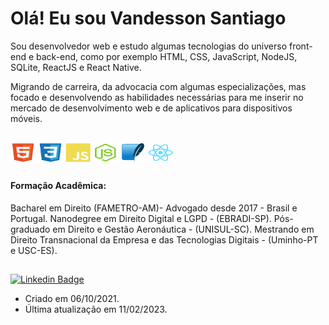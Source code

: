 # Olá! Eu sou Vandesson Santiago

Sou desenvolvedor web e estudo algumas tecnologias do universo front-end e back-end, como por exemplo HTML, CSS, JavaScript, NodeJS, SQLite, ReactJS e React Native.

Migrando de carreira, da advocacia com algumas especializações, mas focado e desenvolvendo as habilidades necessárias para me inserir no mercado de desenvolvimento web e de aplicativos para dispositivos móveis.

<div style="display: inline_block"><br>
  
  <img align="center" alt="Vand-HTML" height="30" width="40" src="https://raw.githubusercontent.com/devicons/devicon/master/icons/html5/html5-original.svg">
  <img align="center" alt="Vand-CSS" height="30" width="40" src="https://raw.githubusercontent.com/devicons/devicon/master/icons/css3/css3-original.svg">
  <img align="center" alt="Vand-Js" height="30" width="40" src="https://raw.githubusercontent.com/devicons/devicon/master/icons/javascript/javascript-plain.svg">
  <img align="center" alt="Vand-nodeJs" height="30" width="40" src="https://raw.githubusercontent.com/devicons/devicon/master/icons/nodejs/nodejs-original.svg">
  <img align="center" alt="Vand-SQlite" height="30" width="40" src="https://raw.githubusercontent.com/devicons/devicon/master/icons/sqlite/sqlite-original.svg">
  <img align="center" alt="Vand-reactJs" height="30" width="40" src="https://raw.githubusercontent.com/devicons/devicon/master/icons/react/react-original.svg">
</div>

##
<h4>Formação Acadêmica:</h4>

Bacharel em Direito (FAMETRO-AM)- Advogado desde 2017 - Brasil e Portugal.
Nanodegree em Direito Digital e LGPD - (EBRADI-SP).
Pós-graduado em Direito e Gestão Aeronáutica - (UNISUL-SC).
Mestrando em Direito Transnacional da Empresa e das Tecnologias Digitais - (Uminho-PT e USC-ES).

##

[![Linkedin Badge](https://img.shields.io/badge/-Vandesson%20Santiago-26ab8c?style=flat-square&logo=Linkedin&logoColor=white&link=https://www.linkedin.com/in/vandesson-santiago-95780b79/)](https://www.linkedin.com/in/vandesson-santiago-95780b79/)

- Criado em 06/10/2021.
- Última atualização em 11/02/2023.
